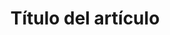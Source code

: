 ---
title: "Título del artículo"
type: docs
menu:
    apunte:
        identifier: "apunte-anexos-template"
        parent: "apunte-anexos"
weight: 999 # El menú lateral ordena artículos por su peso
---